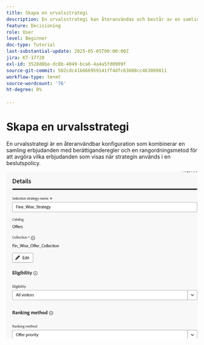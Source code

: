 ```yaml
---
title: Skapa en urvalsstrategi
description: En urvalsstrategi kan återanvändas och består av en samling som är associerad med en behörighetsbegränsning och en rangordningsmetod för att avgöra vilka erbjudanden som ska visas när de väljs ut i en beslutspolicy.
feature: Decisioning
role: User
level: Beginner
doc-type: Tutorial
last-substantial-update: 2025-05-05T00:00:00Z
jira: KT-17728
exl-id: 3528d8be-dc0b-4049-bca6-4a4a5fd0909f
source-git-commit: 502cdc41b666959141ff4dfc63608cc463009811
workflow-type: tm+mt
source-wordcount: '76'
ht-degree: 0%

---
```


# Skapa en urvalsstrategi

En urvalsstrategi är en återanvändbar konfiguration som kombinerar en samling erbjudanden med berättiganderegler och en rangordningsmetod för att avgöra vilka erbjudanden som visas när strategin används i en beslutspolicy.

![selection-strategy](assets/fine_wise_selection_strategy1.png)

